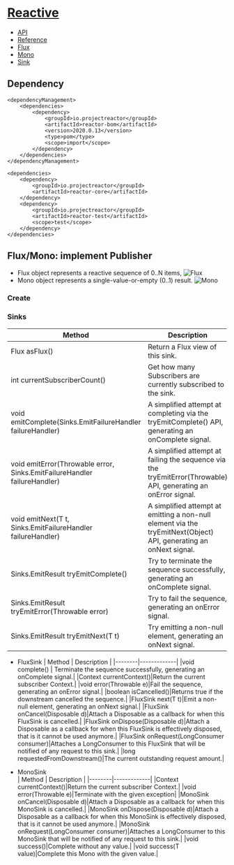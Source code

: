 # [Reactive](https://projectreactor.io/)
- [API](https://projectreactor.io/docs/core/release/api/)
- [Reference](https://projectreactor.io/docs/core/release/reference/)
- [Flux](https://projectreactor.io/docs/core/release/api/reactor/core/publisher/Flux.html)
- [Mono](https://projectreactor.io/docs/core/release/api/reactor/core/publisher/Mono.html)
- [Sink](https://projectreactor.io/docs/core/release/api/reactor/core/publisher/Sinks.html)

## Dependency
```
<dependencyManagement> 
    <dependencies>
        <dependency>
            <groupId>io.projectreactor</groupId>
            <artifactId>reactor-bom</artifactId>
            <version>2020.0.13</version>
            <type>pom</type>
            <scope>import</scope>
        </dependency>
    </dependencies>
</dependencyManagement>

<dependencies>
    <dependency>
        <groupId>io.projectreactor</groupId>
        <artifactId>reactor-core</artifactId>         
    </dependency>
    <dependency>
        <groupId>io.projectreactor</groupId>
        <artifactId>reactor-test</artifactId> 
        <scope>test</scope>
    </dependency>
</dependencies>
```

## Flux<T>/Mono<T>: implement Publisher
- Flux object represents a reactive sequence of 0..N items, 
![Flux](https://projectreactor.io/docs/core/release/reference/images/flux.svg)    
- Mono object represents a single-value-or-empty (0..1) result.
![Mono](https://projectreactor.io/docs/core/release/reference/images/mono.svg)    

### Create     

### Sinks
| Method | Description |
|--------|-------------|
| Flux<T> 	asFlux() | Return a Flux view of this sink.|
|int 	currentSubscriberCount() |Get how many Subscribers are currently subscribed to the sink.|
|void 	emitComplete(Sinks.EmitFailureHandler failureHandler)| A simplified attempt at completing via the tryEmitComplete() API, generating an onComplete signal.|
|void 	emitError(Throwable error, Sinks.EmitFailureHandler failureHandler)|A simplified attempt at failing the sequence via the tryEmitError(Throwable) API, generating an onError signal.|
|void 	emitNext(T t, Sinks.EmitFailureHandler failureHandler)| A simplified attempt at emitting a non-null element via the tryEmitNext(Object) API, generating an onNext signal.|
|Sinks.EmitResult 	tryEmitComplete()| Try to terminate the sequence successfully, generating an onComplete signal.|
|Sinks.EmitResult 	tryEmitError(Throwable error)|Try to fail the sequence, generating an onError signal.|
|Sinks.EmitResult 	tryEmitNext(T t)|Try emitting a non-null element, generating an onNext signal.|
    
- FluxSink<T>
| Method | Description |
|--------|-------------|
|void complete() | Terminate the sequence successfully, generating an onComplete signal.|
|Context currentContext()|Return the current subscriber Context.|
|void error(Throwable e)|Fail the sequence, generating an onError signal.|
|boolean isCancelled()|Returns true if the downstream cancelled the sequence.|
|FluxSink<T> next(T t)|Emit a non-null element, generating an onNext signal.|
|FluxSink<T> onCancel(Disposable d)|Attach a Disposable as a callback for when this FluxSink is cancelled.|
|FluxSink<T> onDispose(Disposable d)|Attach a Disposable as a callback for when this FluxSink is effectively disposed, that is it cannot be used anymore.|
|FluxSink<T> onRequest(LongConsumer consumer)|Attaches a LongConsumer to this FluxSink that will be notified of any request to this sink.|
|long requestedFromDownstream()|The current outstanding request amount.|
    
- MonoSink<T>   
| Method | Description |
|--------|-------------|
|Context currentContext()|Return the current subscriber Context.|
|void error(Throwable e)|Terminate with the given exception|
|MonoSink<T> onCancel(Disposable d)|Attach a Disposable as a callback for when this MonoSink is cancelled.|
|MonoSink<T> onDispose(Disposable d)|Attach a Disposable as a callback for when this MonoSink is effectively disposed, that is it cannot be used anymore.|
|MonoSink<T> onRequest(LongConsumer consumer)|Attaches a LongConsumer to this MonoSink that will be notified of any request to this sink.|
|void success()|Complete without any value.|
|void success(T value)|Complete this Mono with the given value.|
    
